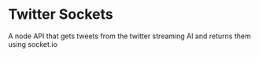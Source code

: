 Twitter Sockets
===========================

A node API that gets tweets from the twitter streaming AI and returns them using socket.io
